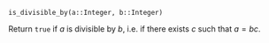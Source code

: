 ```
is_divisible_by(a::Integer, b::Integer)
```

Return `true` if $a$ is divisible by $b$, i.e. if there exists $c$ such that $a = bc$.
